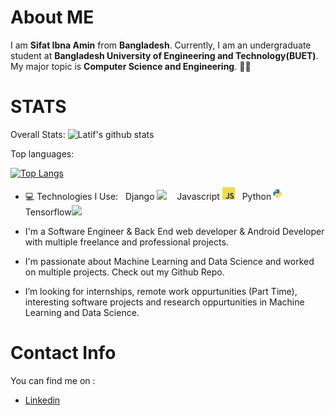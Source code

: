 # About ME

I am **Sifat Ibna Amin** from **Bangladesh**. Currently, I am an undergraduate student at **Bangladesh University of Engineering and Technology(BUET)**. My major topic is **Computer Science and Engineering**. 👨‍🎓

# STATS

Overall Stats:
![Latif's github stats](https://github-readme-stats.vercel.app/api?username=SifatIbna&show_icons=true&theme=radical&count_private=true)

Top languages:

[![Top Langs](https://github-readme-stats.vercel.app/api/top-langs/?username=SifatIbna&layout=compact&hide=Jupyter%20Notebook,tex)](https://github.com/anuraghazra/github-readme-stats)

- :computer: Technologies I Use:&nbsp;&nbsp; Django <img height="20" src="https://static.djangoproject.com/img/logos/django-logo-positive.png"> &nbsp;&nbsp; Javascript <img height="20" src="https://raw.githubusercontent.com/github/explore/80688e429a7d4ef2fca1e82350fe8e3517d3494d/topics/javascript/javascript.png">&nbsp;&nbsp; Python<img height="20" src="https://raw.githubusercontent.com/github/explore/80688e429a7d4ef2fca1e82350fe8e3517d3494d/topics/python/python.png">&nbsp;&nbsp; Tensorflow<img height="20" src="https://user-images.githubusercontent.com/29299547/89239583-76929380-d61b-11ea-93ac-156bdeb453e5.png">

- I'm a Software Engineer & Back End web developer & Android Developer with multiple freelance and professional projects.

- I'm passionate about Machine Learning and Data Science and worked on multiple projects. Check out my Github Repo.

- I’m looking for internships, remote work oppurtunities (Part Time), interesting software projects and research oppurtunities in Machine Learning and Data Science.

# Contact Info

You can find me on :
- [Linkedin](https://www.linkedin.com/in/sifatibnaamin9)